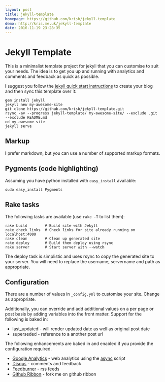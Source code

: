 ```yaml
---
layout: post
title: jekyll-template
homepage: https://github.com/krisb/jekyll-template
demo: http://kris.me.uk/jekyll-template
date: 2010-11-19 23:28:35
---
```

# Jekyll Template

This is a minimalist template project for jekyll that you can customise to suit your needs.  The idea is to get you up and running with analytics and comments and feedback as quick as possible.

I suggest you follow the [jekyll quick start instructions](http://jekyllrb.com/) to create your blog and then sync this template over it:

    gem install jekyll
    jekyll new my-awesome-site
    git clone https://github.com/krisb/jekyll-template.git
    rsync -av --progress jekyll-template/ my-awesome-site/ --exclude .git --exclude README.md
    cd my-awesome-site
    jekyll serve

## Markup

I prefer markdown, but you can use a number of supported markup formats.

## Pygments (code highlighting)

Assuming you have python installed with `easy_install` available:

    sudo easy_install Pygments

## Rake tasks

The following tasks are available (use `rake -T` to list them):

    rake build        # Build site with Jekyll
    rake check_links  # Check links for site already running on localhost:4000
    rake clean        # Clean up generated site
    rake deploy       # Build then deploy using rsync
    rake server       # Start server with --watch

The deploy task is simplistic and uses rsync to copy the generated site to your server.  You will need to replace the username, servername and path as appropriate.

## Configuration

There are a number of values in `_config.yml` to customise your site.  Change as appropriate.

Additionally, you can override and add additional values on a per page or post basis by adding variables into the front matter.  Support for the following is baked in:

* last_updated - will render updated date as well as original post date
* superseded - reference to a another post url

The following enhancements are baked in and enabled if you provide the configuration required.

* [Google Analytics](http://www.google.com/analytics) - web analytics using the [async](http://www.google.com/support/analytics/bin/answer.py?hl=en&answer=174090) script
* [Disqus](http://disqus.com/) - comments and feedback
* [Feedburner](http://feedburner.google.com/) - rss feeds
* [Github Ribbon](https://github.com/blog/273-github-ribbons) - fork me on github ribbon

